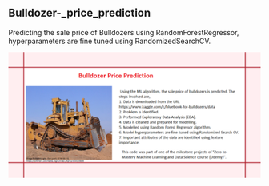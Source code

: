 ## Bulldozer-_price_prediction

Predicting the sale price of Bulldozers using RandomForestRegressor, hyperparameters are fine tuned using RandomizedSearchCV.

![alt text](https://github.com/MINEEJA/Bulldozer-_price_prediction/blob/a580dae844db6639f52cb46012535626f3c55470/Bulldozer-price-prediction.png)
